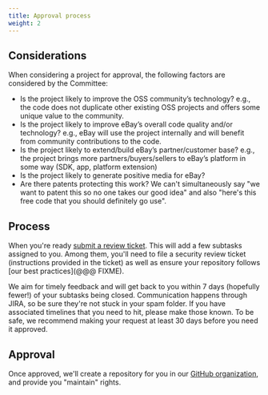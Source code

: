 ```yaml
---
title: Approval process
weight: 2
---
```


## Considerations
When considering a project for approval, the following factors are considered by the Committee:
- Is the project likely to improve the OSS community’s technology?  e.g., the code does not duplicate other existing OSS projects and offers some unique value to the community.
- Is the project likely to improve eBay’s overall code quality and/or technology? e.g., eBay will use the project internally and will benefit from community contributions to the code.
- Is the project likely to extend/build eBay’s partner/customer base? e.g., the project brings more partners/buyers/sellers to eBay’s platform in some way (SDK, app, platform extension)
- Is the project likely to generate positive media for eBay?
- Are there patents protecting this work? We can't simultaneously say "we want to patent this so no one takes our good idea" and also "here's this free code that you should definitely go use".

## Process
When you're ready [submit a review ticket](https://go/ossrequest). This will add a few subtasks assigned to you. Among them, you'll need to file a security review ticket (instructions provided in the ticket) as well as ensure your repository follows [our best practices](@@@ FIXME).

We aim for timely feedback and will get back to you within 7 days (hopefully fewer!) of your subtasks being closed. Communication happens through JIRA, so be sure they're not stuck in your spam folder. If you have associated timelines that you need to hit, please make those known. To be safe, we recommend making your request at least 30 days before you need it approved.

## Approval

Once approved, we'll create a repository for you in our [GitHub organization](https://github.com/eBay), and provide you "maintain" rights.
